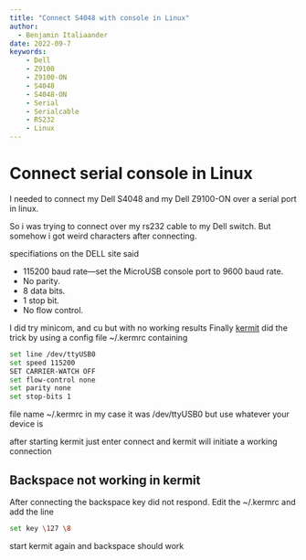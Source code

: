 ```yaml
---
title: "Connect S4048 with console in Linux"
author:
  - Benjamin Italiaander
date: 2022-09-7
keywords:
    - Dell
    - Z9100
    - Z9100-ON
    - S4048
    - S4048-ON
    - Serial
    - Serialcable
    - RS232
    - Linux
---
```






# Connect serial console in Linux

I needed to connect my Dell S4048 and my Dell Z9100-ON over a serial port in linux.

So i was trying to connect over my rs232 cable to my Dell switch. But somehow i got weird characters after connecting.

specifiations on the DELL site said

- 115200 baud rate—set the MicroUSB console port to 9600 baud rate.
- No parity.
- 8 data bits.
- 1 stop bit.
- No flow control.

I did try minicom, and cu but with no working results 
Finally [kermit](http://www.columbia.edu/kermit/ck90.html) did the trick by using a config file ~/.kermrc containing

```bash
set line /dev/ttyUSB0
set speed 115200
SET CARRIER-WATCH OFF
set flow-control none
set parity none
set stop-bits 1
```

file name ~/.kermrc
in my case it was /dev/ttyUSB0 but use whatever your device is



after starting kermit just enter connect and kermit will initiate a working connection

## Backspace not working in kermit

After connecting the backspace key did not respond. Edit the  ~/.kermrc and add the line 
```bash
set key \127 \8
```

start kermit again and backspace should work


